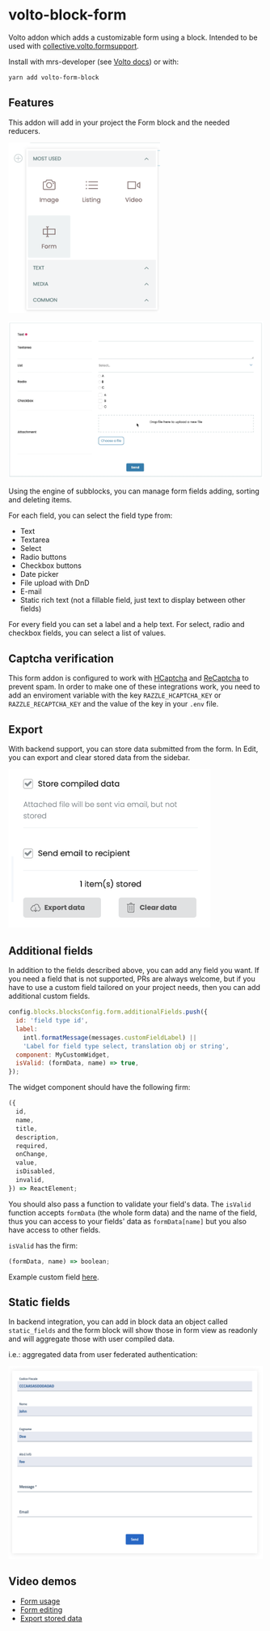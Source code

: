 # volto-block-form

Volto addon which adds a customizable form using a block.
Intended to be used with [collective.volto.formsupport](https://github.com/collective/collective.volto.formsupport).

Install with mrs-developer (see [Volto docs](https://docs.voltocms.com/customizing/add-ons/)) or with:

```bash
yarn add volto-form-block
```

## Features

This addon will add in your project the Form block and the needed reducers.

<img alt="Form block in chooser" src="./docs/form-block-chooser.png" width="300" />

![Form block view](./docs/form-block-view.png)

Using the engine of subblocks, you can manage form fields adding, sorting and deleting items.

For each field, you can select the field type from:

- Text
- Textarea
- Select
- Radio buttons
- Checkbox buttons
- Date picker
- File upload with DnD
- E-mail
- Static rich text (not a fillable field, just text to display between other fields)

For every field you can set a label and a help text.
For select, radio and checkbox fields, you can select a list of values.

## Captcha verification

This form addon is configured to work with [HCaptcha](https://www.hcaptcha.com) and [ReCaptcha](https://www.google.com/recaptcha/) to prevent spam.
In order to make one of these integrations work, you need to add an enviroment variable with the key `RAZZLE_HCAPTCHA_KEY` or `RAZZLE_RECAPTCHA_KEY` and the value of the key in your `.env` file.

## Export

With backend support, you can store data submitted from the form.
In Edit, you can export and clear stored data from the sidebar.

<img alt="Form export" src="./docs/store-export-data.png" width="400" />

## Additional fields

In addition to the fields described above, you can add any field you want.
If you need a field that is not supported, PRs are always welcome, but if you have to use a custom field tailored on your project needs, then you can add additional custom fields.

```jsx
config.blocks.blocksConfig.form.additionalFields.push({
  id: 'field type id',
  label:
    intl.formatMessage(messages.customFieldLabel) ||
    'Label for field type select, translation obj or string',
  component: MyCustomWidget,
  isValid: (formData, name) => true,
});
```

The widget component should have the following firm:

```js
({
  id,
  name,
  title,
  description,
  required,
  onChange,
  value,
  isDisabled,
  invalid,
}) => ReactElement;
```

You should also pass a function to validate your field's data.
The `isValid` function accepts `formData` (the whole form data) and the name of the field, thus you can access to your fields' data as `formData[name]` but you also have access to other fields.

`isValid` has the firm:

```js
(formData, name) => boolean;
```

Example custom field [here](https://gist.github.com/nzambello/30949078616328e6ee0293e5b302bb40).

## Static fields

In backend integration, you can add in block data an object called `static_fields` and the form block will show those in form view as readonly and will aggregate those with user compiled data.

i.e.: aggregated data from user federated authentication:

![Static fields](./docs/form-static-fields.png)

## Video demos

- [Form usage](https://youtu.be/v5KtjEACRmI)
- [Form editing](https://youtu.be/wmTpzYBtNCQ)
- [Export stored data](https://youtu.be/3zVUaGaaVOg)
